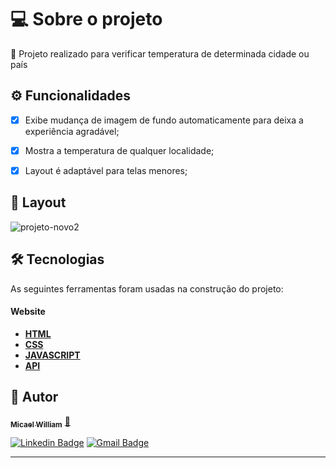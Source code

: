 <h1>💻 Sobre o projeto</h1>

🚀 Projeto realizado para verificar temperatura de determinada cidade ou país

## ⚙️ Funcionalidades

- [x] Exibe mudança de imagem de fundo automaticamente para deixa a experiência agradável;
- [x] Mostra a temperatura de qualquer localidade;
- [x] Layout é adaptável para telas menores;


## 🎨 Layout
![projeto-novo2](https://user-images.githubusercontent.com/90733510/233675317-baa71fb4-8447-4b0c-9b7d-5e8794e1d768.png)

## 🛠 Tecnologias

As seguintes ferramentas foram usadas na construção do projeto:

#### **Website**

- **[HTML](https://developer.mozilla.org/pt-BR/docs/Web/HTML)**
- **[CSS](https://developer.mozilla.org/pt-BR/docs/Web/CSS)**
- **[JAVASCRIPT](https://www.javascript.com/)**
- **[API](https://openweathermap.org/)**


## 🦸 Autor

<a href="http://www.instagram.com/wlliam_costa" target="_blank">
<!--  <img style="border-radius: 50%;" src="" width="100px;" alt="Micael-William"/> -->
<!--  <br /> -->
 <sub><b>Micael William</b></sub></a> <a href="https://bit.ly/Linkedin-Micael-William" title="perfil" target="_blank">🚀</a>
<!--  <br /> -->

[![Linkedin Badge](https://img.shields.io/badge/-Micael-William?style=flat-square&logo=Linkedin&logoColor=white&link=https://bit.ly/Linkedin-Micael-William)](https://bit.ly/Linkedin-Micael-William)
[![Gmail Badge](https://img.shields.io/badge/-Micael-William?style=flat-square&logo=Gmail&logoColor=white&link=mailto:mw931991@gmail.com)](mailto:mw931991@gmail.com)

---


